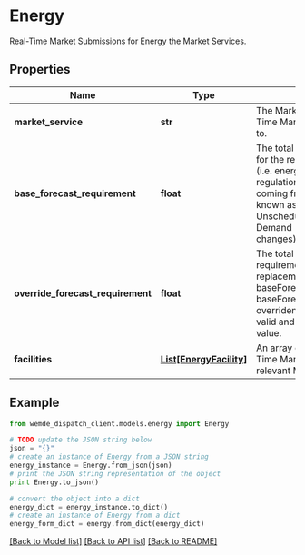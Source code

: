 # Energy

Real-Time Market Submissions for Energy the Market Services.

## Properties

Name | Type | Description | Notes
------------ | ------------- | ------------- | -------------
**market_service** | **str** | The Market Service the Real-Time Market Submission applies to. | 
**base_forecast_requirement** | **float** | The total forecast requirement for the relevant Market Service (i.e. energy, regulationRaise,regulationLower) coming from Metrix.  This is also known as the Forecast Unscheduled Operational Demand (as per Tranche 6 changes). | 
**override_forecast_requirement** | **float** | The total override forecast requirement used in replacement to baseForecastRequirement. The baseForecastRequirement is overriden when this field has a valid and acceptable numerical value. | 
**facilities** | [**List[EnergyFacility]**](EnergyFacility.md) | An array of Facilities with Real-Time Market Submissions for the relevant Market Service. | 

## Example

```python
from wemde_dispatch_client.models.energy import Energy

# TODO update the JSON string below
json = "{}"
# create an instance of Energy from a JSON string
energy_instance = Energy.from_json(json)
# print the JSON string representation of the object
print Energy.to_json()

# convert the object into a dict
energy_dict = energy_instance.to_dict()
# create an instance of Energy from a dict
energy_form_dict = energy.from_dict(energy_dict)
```
[[Back to Model list]](../README.md#documentation-for-models) [[Back to API list]](../README.md#documentation-for-api-endpoints) [[Back to README]](../README.md)


